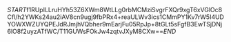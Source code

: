 $START$f1RUpILLruHYh53Z6XWm8WtLLg0rbMCMziSvgrFXQr9xgT6xVGlOc8Cfl/h2YWKs24au2iAV8cn9ugj9fbPRx4+reaULWv3ics1CMmPY1Kv7rW5I4UDYOWXWZUYQPEJdRJmjhVQbher9mEarjFu05RpJp+8tGLt5sFgfB3EwTSjDNj6lO8f2uyzATfWC/T11GUWsFOkJw4zqtvJXyM8CXw==$END$